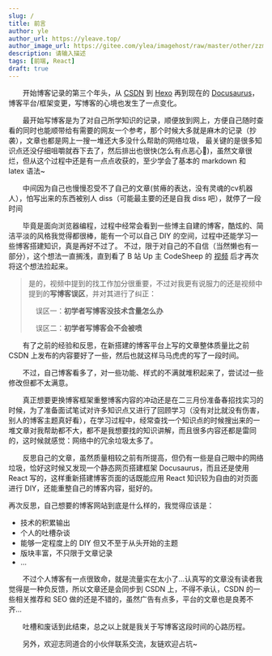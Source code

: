 ```yaml
---
slug: /
title: 前言
author: yle
author_url: https://yleave.top/
author_image_url: https://gitee.com/ylea/imagehost/raw/master/other/zzm3.jpg
description: 请输入描述
tags: [前端, React]
draft: true
---
```


&emsp;&emsp;开始博客记录的第三个年头，从 [CSDN](https://blog.csdn.net/qq_38701868) 到 [Hexo](https://yleave.github.io/) 再到现在的 [Docusaurus](https://yleave.top/)，
博客平台/框架变更，写博客的心境也发生了一点变化。


<!-- truncate -->

&emsp;&emsp;最开始写博客是为了对自己所学知识的记录，顺便放到网上，方便自己随时查看的同时也能顺带给有需要的网友一个参考，那个时候大多就是麻木的记录（抄袭），文章也都是网上一搜一堆还大多没什么帮助的网络垃圾，
最关键的是很多知识点还没仔细咀嚼就吞下去了，然后排出也很快(怎么有点恶心🙈)，虽然文章很烂，但从这个过程中还是有一点点收获的，至少学会了基本的 markdown 和 latex 语法~


&emsp;&emsp;中间因为自己也慢慢忍受不了自己的文章(贫瘠的表达，没有灵魂的cv机器人），怕写出来的东西被别人 diss（可能最主要的还是自我 diss 吧），就停了一段时间

&emsp;&emsp;毕竟是面向浏览器编程，过程中经常会看到一些博主自建的博客，酷炫的、简洁平淡的风格我觉得都很棒，能有一个可以自己 DIY 的空间，过程中还能学习一些博客搭建知识，真是再好不过了。
不过，限于对自己的不自信（当然懒也有一部分），这个想法一直搁浅，直到看了 B 站 Up 主 CodeSheep 的 [视频](https://www.bilibili.com/video/BV1Px411d74c) 后才再次将这个想法捡起来。

> 是的，视频中提到的找工作加分很重要，不过对我更有说服力的还是视频中提到的**写博客误区**，并对其进行了纠正：
> 
>  误区一：**初学者写博客没技术含量怎么办**
> 
>  误区二：**初学者写博客会不会被喷**

&emsp;&emsp;有了之前的经验和反思，在新搭建的博客平台上写的文章整体质量比之前 CSDN 上发布的内容要好了一些，然后也就这样马马虎虎的写了一段时间。

&emsp;&emsp;不过，自己博客看多了，对一些功能、样式的不满就堆积起来了，尝试过一些修改但都不太满意。

&emsp;&emsp;真正想要更换博客框架重整博客内容的冲动还是在二三月份准备春招找实习的时候，为了准备面试笔试对许多知识点又进行了回顾学习（没有对比就没有伤害，别人的博客主题真好看），在学习过程中，经常查找一个知识点的时候搜出来的一堆文章对我帮助都不大，都不是我想要找的知识讲解，而且很多内容还都是雷同的，这时候就感觉：网络中的冗余垃圾太多了。

&emsp;&emsp;反思自己的文章，虽然质量相较之前有所提高，但仍有一些是自己眼中的网络垃圾，恰好这时候又发现一个静态网页搭建框架 Docusaurus，而且还是使用 React 写的，这样重新搭建博客页面的话既能应用 React 知识较为自由的对页面进行 DIY，还能重整自己的博客内容，挺好的。


再次反思，自己想要的博客网站到底是什么样的，我觉得应该是：
- 技术的积累输出
- 个人的吐槽杂谈
- 能够一定程度上的 DIY 但又不至于从头开始的主题
- 版块丰富，不只限于文章记录
- ...

&emsp;&emsp;不过个人博客有一点很致命，就是流量实在太小了...认真写的文章没有读者我觉得是一种负反馈，所以文章还是会同步到 CSDN 上，不得不承认，CSDN 的一些相关推荐和 SEO 做的还是不错的，虽然广告有点多，平台的文章也是良莠不齐...

&emsp;&emsp;吐槽和废话到此结束，总之以上就是我关于写博客这段时间的心路历程。

&emsp;&emsp;另外，欢迎志同道合的小伙伴联系交流，友链欢迎占坑~

